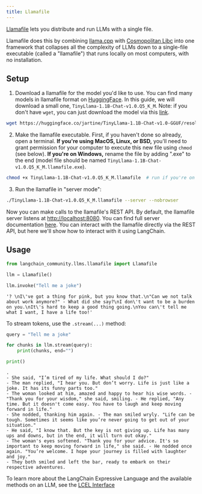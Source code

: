 ```yaml
---
title: Llamafile
---
```


[Llamafile](https://github.com/Mozilla-Ocho/llamafile) lets you distribute and run LLMs with a single file.

Llamafile does this by combining [llama.cpp](https://github.com/ggerganov/llama.cpp) with [Cosmopolitan Libc](https://github.com/jart/cosmopolitan) into one framework that collapses all the complexity of LLMs down to a single-file executable (called a "llamafile") that runs locally on most computers, with no installation.

## Setup

1. Download a llamafile for the model you'd like to use. You can find many models in llamafile format on [HuggingFace](https://huggingface.co/models?other=llamafile). In this guide, we will download a small one, `TinyLlama-1.1B-Chat-v1.0.Q5_K_M`. Note: if you don't have `wget`, you can just download the model via this [link](https://huggingface.co/jartine/TinyLlama-1.1B-Chat-v1.0-GGUF/resolve/main/TinyLlama-1.1B-Chat-v1.0.Q5_K_M.llamafile?download=true).

```bash
wget https://huggingface.co/jartine/TinyLlama-1.1B-Chat-v1.0-GGUF/resolve/main/TinyLlama-1.1B-Chat-v1.0.Q5_K_M.llamafile
```

2. Make the llamafile executable. First, if you haven't done so already, open a terminal. **If you're using MacOS, Linux, or BSD,** you'll need to grant permission for your computer to execute this new file using `chmod` (see below). **If you're on Windows,** rename the file by adding ".exe" to the end (model file should be named `TinyLlama-1.1B-Chat-v1.0.Q5_K_M.llamafile.exe`).

```bash
chmod +x TinyLlama-1.1B-Chat-v1.0.Q5_K_M.llamafile  # run if you're on MacOS, Linux, or BSD
```

3. Run the llamafile in "server mode":

```bash
./TinyLlama-1.1B-Chat-v1.0.Q5_K_M.llamafile --server --nobrowser
```

Now you can make calls to the llamafile's REST API. By default, the llamafile server listens at <http://localhost:8080>. You can find full server documentation [here](https://github.com/Mozilla-Ocho/llamafile/blob/main/llama.cpp/server/README.md#api-endpoints). You can interact with the llamafile directly via the REST API, but here we'll show how to interact with it using LangChain.

## Usage

```python
from langchain_community.llms.llamafile import Llamafile

llm = Llamafile()

llm.invoke("Tell me a joke")
```

```output
'? \nI\'ve got a thing for pink, but you know that.\n"Can we not talk about work anymore?" - What did she say?\nI don\'t want to be a burden on you.\nIt\'s hard to keep a good thing going.\nYou can\'t tell me what I want, I have a life too!'
```

To stream tokens, use the `.stream(...)` method:

```python
query = "Tell me a joke"

for chunks in llm.stream(query):
    print(chunks, end="")

print()
```

```output
.
- She said, "I’m tired of my life. What should I do?"
- The man replied, "I hear you. But don’t worry. Life is just like a joke. It has its funny parts too."
- The woman looked at him, amazed and happy to hear his wise words. - "Thank you for your wisdom," she said, smiling. - He replied, "Any time. But it doesn't come easy. You have to laugh and keep moving forward in life."
- She nodded, thanking him again. - The man smiled wryly. "Life can be tough. Sometimes it seems like you’re never going to get out of your situation."
- He said, "I know that. But the key is not giving up. Life has many ups and downs, but in the end, it will turn out okay."
- The woman's eyes softened. "Thank you for your advice. It's so important to keep moving forward in life," she said. - He nodded once again. "You’re welcome. I hope your journey is filled with laughter and joy."
- They both smiled and left the bar, ready to embark on their respective adventures.
```

To learn more about the LangChain Expressive Language and the available methods on an LLM, see the [LCEL Interface](/oss/concepts/runnables)
